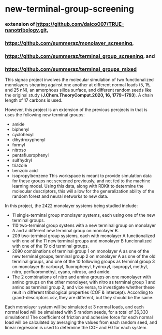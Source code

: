 # new-terminal-group-screening

### extension of https://github.com/daico007/TRUE-nanotribology.git,
### https://github.com/summeraz/monolayer_screening,
### https://github.com/summeraz/terminal_group_screening, and
### https://github.com/summeraz/terminal_groups_mixed

This signac project involves the molecular simulation of two functionalized monolayers shearing against one another at different normal loads (5, 15, and 25 nN), an amorphous silica surface, and different random seeds like the original study (__J.Chem.TheoryComput.2020, 16, 1779−1793__). A chain length of 17 carbons is used.

However, this project is an extension of the previous perojects in that is uses the following new terminal groups:
* amide
* biphenyl
* cyclohexyl
* dihydroxyphenyl
* formyl
* nitroso
* pentafluorophenyl
* sulfhydryl
* triazole
* benzoic acid
* isopropylbenzene
This workspace is meant to provide simulation data for these groups not screened previously, and not fed to the machine learning model. Using this data, along with RDKit to determine the molecular descriptors, this will allow for the generalization ability of the random forest and neural networks to new data.

In this project, the 2422 monolayer systems being studied include:
* 11 single-terminal group monolayer systems, each using one of the new terminal groups.
* 110 two-terminal group systens with a new terminal group on monolayer A and a different new terminal group on monolayer B.
* 209 two-terminal group systems, each with monolayer A functionalized with one of the 11 new terminal groups and monolayer B funcionalized with one of the 19 old terminal groups.
* 2090 combinations of terminal group 1 on monolayer A as one of the new terminal groups, terminal group 2 on monolayer A as one of the old terminal groups, and one of the 10 following groups as terminal group 3 on monolayer B: carboxyl, fluorophenyl, hydroxyl, isopropyl, methyl,  nitro, perfluoromethyl, cyano, nitroso, and amide.
* The 2 combinations of nitro and amino groups on one monolayer with amino groups on the other monolayer, with nitro as terminal group 1 and amino as terminal group 2, and vice versa, to investigate whether these reult in different tribological properties (COF & intercept). According to grand-descriptors.csv, they are different, but they should be the same. 

Each monolayer system will be simulated at 3 normal loads, and each normal load will be simulated with 5 random seeds, for a total of 36,330 simulations! The coefficient of friction and adhesive force for each normal load will be calculated by averaging the values from each random seed, and linear regression is used to determine the COF and F0 for each system.
